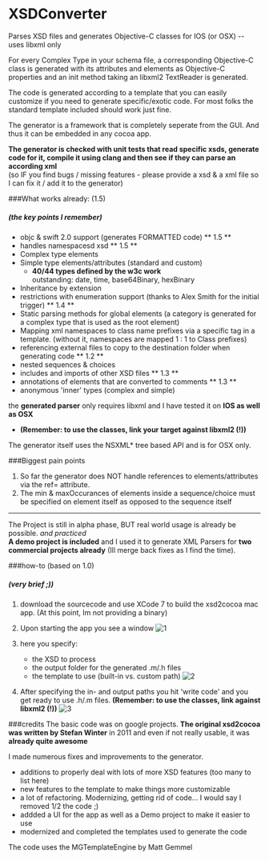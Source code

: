 XSDConverter
=========

Parses XSD files and generates Objective-C classes for IOS (or OSX) -- uses libxml only

For every Complex Type in your schema file, a corresponding Objective-C class is generated with its attributes and elements as Objective-C properties and an init method taking an libxml2 TextReader is generated.

The code is generated according to a template that you can easily customize if you need to generate specific/exotic code. For most folks the standard template included should work just fine.

The generator is a framework that is completely seperate from the GUI. And thus it can be embedded in any cocoa app.

**The generator is checked with unit tests that read specific xsds, generate code for it, compile it using clang and then see if they can parse an according xml**<br/>
(so IF you find bugs / missing features - please provide a xsd & a xml file so I can fix it / add it to the generator)

###What works already: (1.5)
##### (the key points I remember)

- objc & swift 2.0 support (generates FORMATTED code) ** 1.5 **
- handles namespacesd xsd ** 1.5 ** 
- Complex type elements
- Simple type elements/attributes (standard and custom)
	- **40/44 types defined by the w3c work**<br/> 
	outstanding: date, time, base64Binary, hexBinary
- Inheritance by extension
- restrictions with enumeration support (thanks to Alex Smith for the initial trigger) ** 1.4 **
- Static parsing methods for global elements (a category is generated for a complex type that is used as the root element)
- Mapping xml namespaces to class name prefixes via a specific tag in a template. (without it, namespaces are mapped 1 : 1 to Class prefixes)
- referencing external files to copy to the destination folder when generating code ** 1.2 **
- nested sequences & choices
- includes and imports of other XSD files ** 1.3 **
- annotations of elements that are converted to comments ** 1.3 **
- anonymous 'inner' types (complex and simple)

the **generated parser** only requires libxml and I have tested it on **IOS as well as OSX**
- **(Remember: to use the classes, link your target against libxml2 (!))**

The generator itself uses the NSXML* tree based API and is for OSX only.

###Biggest pain points
1. So far the generator does NOT handle references to elements/attributes via the ref= attribute.
2. The min & maxOccurances of elements inside a sequence/choice must be specified on element itself as opposed to the sequence itself

---

The Project is still in alpha phase, BUT real world usage is already be possible. *and practiced* <br/>
**A demo project is included** and I used it to generate XML Parsers for **two commercial projects already** (Ill merge back fixes as I find the time).

###how-to (based on 1.0)
##### (very brief ;))
1. download the sourcecode and use XCode 7 to build the xsd2cocoa mac app. (At this point, Im not providing a binary)
2. Upon starting the app you see a window 
![1](https://raw.github.com/Daij-Djan/xsd2cocoa/master/README-files/1.png)

3. here you specify:
	- the XSD to process
	- the output folder for the generated .m/.h files
	- the template to use (built-in vs. custom path)
![2](https://raw.github.com/Daij-Djan/xsd2cocoa/master/README-files/2.png)

3. After specifying the in- and output paths you hit 'write code' and you get ready to use .h/.m files. **(Remember: to use the classes, link against libxml2 (!))**
![3](https://raw.github.com/Daij-Djan/xsd2cocoa/master/README-files/3.png)

###credits
The basic code was on google projects. **The original xsd2cocoa was written by Stefan Winter** in 2011 and even if not really usable, it was **already quite awesome**

I made numerous fixes and improvements to the generator.
- additions to properly deal with lots of more XSD features (too many to list here)
- new features to the template to make things more customizable
- a lot of refactoring. Modernizing, getting rid of code... I would say I removed 1/2 the code ;)
- addded a UI for the app as well as a Demo project to make it easier to use
- modernized and completed the templates used to generate the code

The code uses the MGTemplateEngine by Matt Gemmel